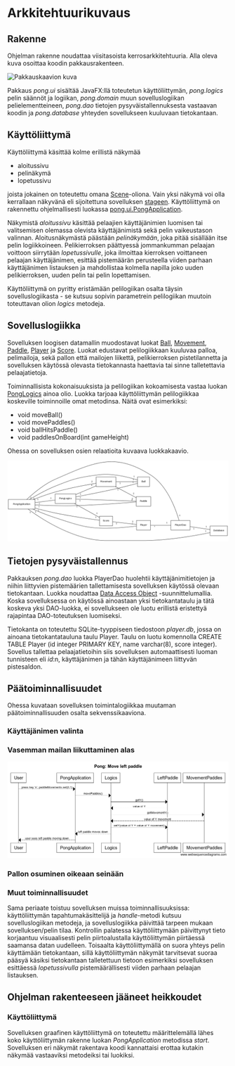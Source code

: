 # Arkkitehtuurikuvaus

## Rakenne

Ohjelman rakenne noudattaa viisitasoista kerrosarkkitehtuuria. Alla oleva kuva osoittaa koodin pakkausrakenteen.

![Pakkauskaavion kuva](https://github.com/heidihas/otm-harjoitustyo/blob/master/dokumentaatio/kuvat/Pong_pakkauskaavio.png)

Pakkaus _pong.ui_ sisältää JavaFX:llä toteutetun käyttöliittymän, _pong.logics_ pelin säännöt ja logiikan, _pong.domain_ muun sovelluslogiikan pelielementteineen, _pong.dao_ tietojen pysyväistallennuksesta vastaavan koodin ja _pong.database_ yhteyden sovellukseen kuuluvaan tietokantaan.

## Käyttöliittymä

Käyttöliittymä käsittää kolme erillistä näkymää

- aloitussivu
- pelinäkymä
- lopetussivu

joista jokainen on toteutettu omana [Scene](https://docs.oracle.com/javase/8/javafx/api/javafx/scene/Scene.html)-oliona. Vain yksi näkymä voi olla kerrallaan näkyvänä eli sijoitettuna sovelluksen [stageen](https://docs.oracle.com/javase/8/javafx/api/javafx/stage/Stage.html). Käyttöliittymä on rakennettu ohjelmallisesti luokassa [pong.ui.PongApplication](https://github.com/heidihas/otm-harjoitustyo/blob/master/Pong/src/main/java/pong/ui/PongApplication.java).

Näkymistä _aloitussivu_ käsittää pelaajien käyttäjänimien luomisen tai valitsemisen olemassa olevista käyttäjänimistä sekä pelin vaikeustason valinnan. Aloitusnäkymästä päästään _pelinäkymään_, joka pitää sisällään itse pelin logiikkoineen. Pelikierroksen päättyessä jommankumman pelaajan voittoon siirrytään _lopetussivulle_, joka ilmoittaa kierroksen voittaneen pelaajan käyttäjänimen, esittää pistemäärän perusteella viiden parhaan käyttäjänimen listauksen ja mahdollistaa kolmella napilla joko uuden pelikierroksen, uuden pelin tai pelin lopettamisen.

Käyttöliittymä on pyritty eristämään pelilogiikan osalta täysin sovelluslogiikasta - se kutsuu sopivin parametrein pelilogiikan muutoin toteuttavan olion _logics_ metodeja.

## Sovelluslogiikka

Sovelluksen loogisen datamallin muodostavat luokat [Ball](https://github.com/heidihas/otm-harjoitustyo/blob/master/Pong/src/main/java/pong/domain/Ball.java), [Movement](https://github.com/heidihas/otm-harjoitustyo/blob/master/Pong/src/main/java/pong/domain/Movement.java), [Paddle](https://github.com/heidihas/otm-harjoitustyo/blob/master/Pong/src/main/java/pong/domain/Paddle.java), [Player](https://github.com/heidihas/otm-harjoitustyo/blob/master/Pong/src/main/java/pong/domain/Player.java) ja [Score](https://github.com/heidihas/otm-harjoitustyo/blob/master/Pong/src/main/java/pong/domain/Score.java). Luokat edustavat pelilogiikkaan kuuluvaa palloa, pelimailoja, sekä pallon että mailojen liikettä, pelikierroksen pistetilannetta ja sovelluksen käytössä olevasta tietokannasta haettavia tai sinne talletettavia pelaajatietoja.

Toiminnallisista kokonaisuuksista ja pelilogiikan kokoamisesta vastaa luokan [PongLogics](https://github.com/heidihas/otm-harjoitustyo/blob/master/Pong/src/main/java/pong/logics/PongLogics.java) ainoa olio. Luokka tarjoaa käyttöliittymän pelilogiikkaa koskeville toiminnoille omat metodinsa. Näitä ovat esimerkiksi:

- void moveBall()
- void movePaddles()
- void ballHitsPaddle()
- void paddlesOnBoard(int gameHeight)

Ohessa on sovelluksen osien relaatioita kuvaava luokkakaavio.

![Luokkakaavion kuva](https://github.com/heidihas/otm-harjoitustyo/blob/master/dokumentaatio/kuvat/Pong_luokkakaavio.png)

## Tietojen pysyväistallennus

Pakkauksen _pong.dao_ luokka PlayerDao huolehtii käyttäjänimitietojen ja niihin liittyvien pistemäärien tallettamisesta sovelluksen käytössä olevaan tietokantaan. Luokka noudattaa [Data Access Object](https://en.wikipedia.org/wiki/Data_access_object) -suunnittelumallia. Koska sovelluksessa on käytössä ainoastaan yksi tietokantataulu ja tätä koskeva yksi DAO-luokka, ei sovellukseen ole luotu erillistä eristettyä rajapintaa DAO-toteutuksen luomiseksi.

Tietokanta on toteutettu SQLite-tyyppiseen tiedostoon _player.db_, jossa on ainoana tietokantatauluna taulu Player. Taulu on luotu komennolla CREATE TABLE Player (id integer PRIMARY KEY, name varchar(8), score integer). Sovellus tallettaa pelaajatietoihin siis sovelluksen automaattisesti luoman tunnisteen eli _id_:n, käyttäjänimen ja tähän käyttäjänimeen liittyvän pistesaldon.

## Päätoiminnallisuudet

Ohessa kuvataan sovelluksen toimintalogiikkaa muutaman päätoiminnallisuuden osalta sekvenssikaaviona.

### Käyttäjänimen valinta

### Vasemman mailan liikuttaminen alas
![Sekvenssikaavio](https://github.com/heidihas/otm-harjoitustyo/blob/master/dokumentaatio/kuvat/Pong_%20Move%20left%20paddle.png)

### Pallon osuminen oikeaan seinään

### Muut toiminnallisuudet

Sama periaate toistuu sovelluksen muissa toiminnallisuuksissa: käyttöliittymän tapahtumakäsittelijä ja _handle_-metodi kutsuu sovelluslogiikan metodeja, ja sovelluslogiikka päivittää tarpeen mukaan sovelluksen/pelin tilaa. Kontrollin palatessa käyttöliittymään päivittynyt tieto korjaantuu visuaalisesti pelin piirtoalustalla käyttöliittymän piirtäessä saamansa datan uudelleen. Toisaalta käyttöliittymällä on suora yhteys pelin käyttämään tietokantaan, sillä käyttöliittymän näkymät tarvitsevat suoraa pääsyä käsiksi tietokantaan talletettuun tietoon esimerkiksi sovelluksen esittäessä _lopetussivulla_ pistemäärällisesti viiden parhaan pelaajan listauksen.

## Ohjelman rakenteeseen jääneet heikkoudet

### Käyttöliittymä

Sovelluksen graafinen käyttöliittymä on toteutettu määrittelemällä lähes koko käyttöliittymän rakenne luokan _PongApplication_ metodissa _start_. Sovelluksen eri näkymät rakentava koodi kannattaisi erottaa kutakin näkymää vastaaviksi metodeiksi tai luokiksi.
